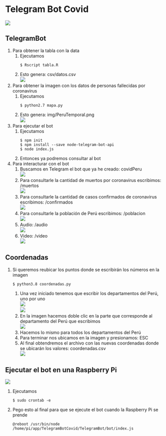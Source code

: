 # Telegram Bot Covid  
![](.img/1.png)
## TelegramBot  
1. Para obtener la tabla con la data  
	1. Ejecutamos  
		```
		$ Rscript tabla.R
		```  
	2. Esto genera: csv/datos.csv  
		![](.img/2.png)
2. Para obtener la imagen con los datos de personas fallecidas por coronavirus  
	1. Ejecutamos  
		```
		$ python2.7 mapa.py
		```
	2. Esto genera: img/PeruTemporal.png  
		![](.img/3.png)
3. Para ejecutar el bot  
	1. Ejecutamos  
		```
		$ npm init
		$ npm install --save node-telegram-bot-api
		$ node index.js
		```
	2. Entonces ya podremos consultar al bot  
4. Para interacturar con el bot  
	1. Buscamos en Telegram el bot que ya he creado: covidPeru  
		![](.img/4.png)
	2. Para consultarle la cantidad de muertos por coronavirus escribimos: /muertos  
		![](.img/muertos.png)
	3. Para consultarle la cantidad de casos confirmados de coronavirus escribimos: /confirmados  
		![](.img/confirmados.png)
	4. Para consultarle la población de Perú escribimos: /poblacion  
		![](.img/poblacion.png)
	5. Audio: /audio  
		![](.img/audio.png)
	6. Video: /video  
		![](.img/video.png)
## Coordenadas  
1. Si queremos reubicar los puntos donde se escribirán los números en la imagen  
	```
	$ python3.8 coordenadas.py
	```
	1. Una vez iniciado tenemos que escribir los departamentos del Perú, uno por uno  
		![](.img/6.png)  
		![](.img/7.png)
	2. En la imagen hacemos doble clic en la parte que corresponde al departamento del Perú que escribimos  
		![](.img/8.png)
	3. Hacemos lo mismo para todos los departamentos del Perú  
	4. Para terminar nos ubicamos en la imagen y presionamos: ESC  
	5. Al final obtendremos el archivo con las nuevas coordenadas donde se ubicarán los valores: coordenadas.csv  
		![](.img/9.png)
## Ejecutar el bot en una Raspberry Pi  
![](.img/10.png)
1. Ejecutamos   
	```
	$ sudo crontab -e
	```
2. Pego esto al final para que se ejecute el bot cuando la Raspberry Pi se prende  
	```
	@reboot /usr/bin/node /home/pi/app/TelegramBotCovid/TelegramBot/bot/index.js
	```
	
